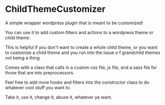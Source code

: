 # ChildThemeCustomizer
A simple wrapper wordpress plugin that is meant to be customized!

You can use it to add custom filters and actions to a wordpress theme or child theme.

This is helpful if you don't want to create a whole child theme, or you want to customize a child theme and you run into the issue o f grandchild themes not being a thing.

Comes with a class that calls in a custom css file, js file, and a sass file for those that are into preprocessors.

Feel free to add more hooks and filters into the constructor class to do whatever cool stuff you want to.

Take it, use it, change it, abuse it, whatever ya want.